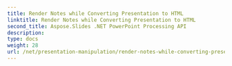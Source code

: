 ```yaml
---
title: Render Notes while Converting Presentation to HTML
linktitle: Render Notes while Converting Presentation to HTML
second_title: Aspose.Slides .NET PowerPoint Processing API
description: 
type: docs
weight: 28
url: /net/presentation-manipulation/render-notes-while-converting-presentation-to-html/
---
```

